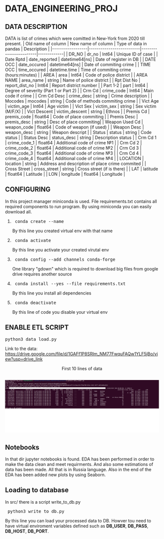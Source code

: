 # DATA_ENGINEERING_PROJ
## DATA DESCRIPTION
DATA is list of crimes which were comitted in New-York from 2020 till present.
| Old name of column | New name of column     | Type of data in pandas | Description |
|------------------|--------------------------|------------------------|-------------|
| DR_NO            | dr_no              | Int64               | Unique ID of case |
| Date Rptd        | date_reported      | datetime64[ns]      | Date of register in DB |
| DATE OCC         | date_occured       | datetime64[ns]      | Date of commiting crime |
| TIME OCC         | time_occured       | datetime.time       | Time of commiting crime (hours:minutes) |
| AREA             | area               | Int64               | Code of police district |
| AREA NAME        | area_name          | string              | Name of police district |
| Rpt Dist No      | report_dist_no     | Int64               | Report district number |
| Part 1-2         | part               | Int64               | Degree of severity (Part 1 or Part 2) |
| Crm Cd           | crime_code         | Int64               | Main code if crime |
| Crm Cd Desc      | crime_desc         | string              | Crime description |
| Mocodes          | mocodes            | string              | Code of methods commiting crime |
| Vict Age         | victim_age         | Int64               | Age victim |
| Vict Sex         | victim_sex         | string              | Sex victim (M/F/X) |
| Vict Descent     | victim_descent     | string              | Ethnos |
| Premis Cd        | premis_code        | float64             | Code of place commiting |
| Premis Desc      | premis_desc        | string              | Desc of place commiting|
| Weapon Used Cd   | weapon_code        | float64             | Code of weapon (if used) |
| Weapon Desc      | weapon_desc        | string              | Weapon descript |
| Status           | status             | string              | Code status |
| Status Desc      | status_desc        | string              | Description status |
| Crm Cd 1         | crime_code_1       | float64             | Additional code of crime №1 |
| Crm Cd 2         | crime_code_2       | float64             | Additional code of crime №2 |
| Crm Cd 3         | crime_code_3       | float64             | Additional code of crime №3 |
| Crm Cd 4         | crime_code_4       | float64             | Additional code of crime №4 |
| LOCATION         | location           | string              | Address and description of place crime commited |
| Cross Street     | cross_street       | string              | Cross street (if is there) |
| LAT              | latitude           | float64             | Latitude |
| LON              | longitude          | float64             | Longitude |

## CONFIGURING
In this project manager miniconda is used.
File requirements.txt contains all required components to run program. 
By using miniconda you can easily download all.
1. <pre> conda create --name <your_project_name> </pre> By this line you created virtual env with that name
2. <pre> conda activate <your_project_name> </pre> By this line you activate your created virutal env
3. <pre> conda config --add channels conda-forge </pre> One library "gdown" which is required to download big files from google drive requires another source
4. <pre> conda install --yes --file requirements.txt </pre> By this line you install all dependencies
5. <pre> conda deactivate </pre> By this line of code you disable your virtual env

## ENABLE ETL SCRIPT
<pre>python3 data_load.py</pre>

Link to the data: https://drive.google.com/file/d/1GAFf1P8SRlm_NM77FwquFAQw1YLF5jBo/view?usp=drive_link

<p align="center">First 10 lines of data</p>

![FIRST 10 lines of data](images/screenshot.png)
---
## Notebooks

In that dir jupyter notebooks is found. EDA has been performed in order to make the data clean and meet requirments.
And also some estimations of data has been made. All that is in Russia language. Also in the end of the EDA has been added new plots by using Seaborn.

## Loading to database

In src/ there is a script write_to_db.py

<pre> python3 write_to_db.py </pre> 
By this line you can load your processed data to DB. Howver tou need to have virtual enviroment variables defined
such as __DB_USER__, __DB_PASS__, __DB_HOST__, __DB_PORT__.


 
